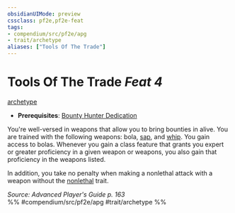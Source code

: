 ```yaml
---
obsidianUIMode: preview
cssclass: pf2e,pf2e-feat
tags:
- compendium/src/pf2e/apg
- trait/archetype
aliases: ["Tools Of The Trade"]
---
```

# Tools Of The Trade  *Feat 4*  
[archetype](rules/traits/archetype.md)  

- **Prerequisites**: [Bounty Hunter Dedication](compendium/feats/bounty-hunter-dedication-apg.md)

You're well-versed in weapons that allow you to bring bounties in alive. You are trained with the following weapons: bola, [sap](compendium/equipment/items/sap.md), and [whip](compendium/equipment/items/whip.md). You gain access to bolas. Whenever you gain a class feature that grants you expert or greater proficiency in a given weapon or weapons, you also gain that proficiency in the weapons listed.

In addition, you take no penalty when making a nonlethal attack with a weapon without the [nonlethal](rules/traits/nonlethal.md) trait.

*Source: Advanced Player's Guide p. 163*  
%% #compendium/src/pf2e/apg #trait/archetype %%